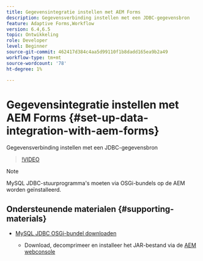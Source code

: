 ```yaml
---
title: Gegevensintegratie instellen met AEM Forms
description: Gegevensverbinding instellen met een JDBC-gegevensbron
feature: Adaptive Forms,Workflow
version: 6.4,6.5
topic: Ontwikkeling
role: Developer
level: Beginner
source-git-commit: 462417d384c4aa5d99110f1b8dadd165ea9b2a49
workflow-type: tm+mt
source-wordcount: '78'
ht-degree: 1%

---
```



# Gegevensintegratie instellen met AEM Forms {#set-up-data-integration-with-aem-forms}

Gegevensverbinding instellen met een JDBC-gegevensbron

>[!VIDEO](https://video.tv.adobe.com/v/17724/?quality=9&learn=on)

>[!NOTE]
>
>MySQL JDBC-stuurprogramma&#39;s moeten via OSGi-bundels op de AEM worden geïnstalleerd.

## Ondersteunende materialen {#supporting-materials}

* [MySQL JDBC OSGi-bundel downloaden](https://dev.mysql.com/downloads/connector/j/)

   * Download, decomprimeer en installeer het JAR-bestand via de [AEM webconsole](http://localhost:4502/system/console/bundles)

